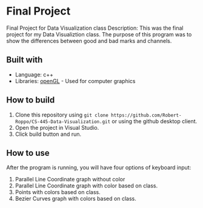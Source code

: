 # Final Project
Final Project for Data Visualization class
Description: This was the final project for my Data Visualiztion class. The purpose of this program was to show the differences between good and bad marks and channels.
## Built with
* Language: c++
* Libraries: [openGL](https://www.opengl.org/) - Used for computer graphics
## How to build
1. Clone this repository using `git clone https://github.com/Robert-Roppo/CS-445-Data-Visualization.git` or using the github desktop client.
2. Open the project in Visual Studio.  
3. Click build button and run.  
## How to use
After the program is running, you will have four options of keyboard input:
  1. Parallel Line Coordinate graph without color
  2. Parallel Line Coordinate graph with color based on class.
  3. Points with colors based on class.
  4. Bezier Curves graph with colors based on class.
